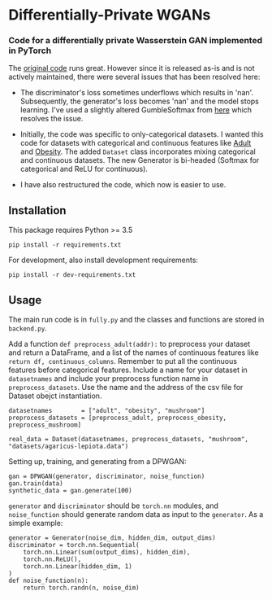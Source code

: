 # Differentially-Private WGANs


### Code for a differentially private Wasserstein GAN implemented in PyTorch


The [original code](https://github.com/civisanalytics/dpwgan) runs great. However since it is released as-is and is not actively maintained, there were several issues that has been resolved here:

* The discriminator's loss sometimes underflows which results in 'nan'. Subsequently, the generator's loss becomes 'nan' and the model stops learning. I've used a slightly altered GumbleSoftmax from [here](https://gist.github.com/GongXinyuu/3536da55639bd9bfdd5a905ebf3ab88e) which resolves the issue. 

* Initially, the code was specific to only-categorical datasets. I wanted this code for datasets with categorical and continuous features like [Adult](https://archive.ics.uci.edu/dataset/20/census+income) and [Obesity](https://archive.ics.uci.edu/dataset/544/estimation+of+obesity+levels+based+on+eating+habits+and+physical+condition). The added ```Dataset``` class incorporates mixing categorical and continuous datasets. The new Generator is bi-headed (Softmax for categorical and ReLU for continuous). 

* I have also restructured the code, which now is easier to use. 


## Installation

This package requires Python >= 3.5
```
pip install -r requirements.txt
```
For development, also install development requirements:
```
pip install -r dev-requirements.txt
```


## Usage

The main run code is in ```fully.py``` and the classes and functions are stored in ```backend.py```.

Add a function ```def preprocess_adult(addr):``` to preprocess your dataset and return a DataFrame, and a list of the names of continuous features like ```return df, continuous_columns```. 
Remember to put all the continuous features before categorical features. 
Include a name for your dataset in ```datasetnames``` and include your preprocess function name in ```preprocess_datasets```. Use the name and the address of the csv file for Dataset obejct instantiation.

```
datasetnames        = ["adult", "obesity", "mushroom"]
preprocess_datasets = [preprocess_adult, preprocess_obesity, preprocess_mushroom]

real_data = Dataset(datasetnames, preprocess_datasets, "mushroom", "datasets/agaricus-lepiota.data")
```

Setting up, training, and generating from a DPWGAN:

```
gan = DPWGAN(generator, discriminator, noise_function)
gan.train(data)
synthetic_data = gan.generate(100)
```

`generator` and `discriminator` should be `torch.nn` modules, and
`noise_function` should generate random data as input to the `generator`.
As a simple example:

```
generator = Generator(noise_dim, hidden_dim, output_dims)
discriminator = torch.nn.Sequential(
    torch.nn.Linear(sum(output_dims), hidden_dim),
    torch.nn.ReLU(),
    torch.nn.Linear(hidden_dim, 1)
)
def noise_function(n):
    return torch.randn(n, noise_dim)
```
